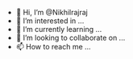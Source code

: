 - 👋 Hi, I’m @Nikhilrajraj
- 👀 I’m interested in ...
- 🌱 I’m currently learning ...
- 💞️ I’m looking to collaborate on ...
- 📫 How to reach me ...

<!---
Nikhilrajraj/Nikhilrajraj is a ✨ special ✨ repository because its `README.md` (this file) appears on your GitHub profile.
You can click the Preview link to take a look at your changes.
--->
